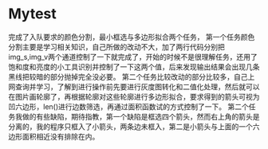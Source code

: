 # Mytest
完成了入队要求的颜色分割，最小框选与多边形拟合两个任务， 
第一个任务颜色分割主要是学习相关知识，自己所做的改动不大，加了两行代码分别把img_s,img_v两个通道控制了一下就完成了，开始的时候不是很理解任务，还用了饱和度和亮度的小工具识别并控制了一下这两个值，后来发现输出结果会出现几条黑线把较暗的部分抛掉完全没必要。 
第二个任务比较改动的部分比较多，自己上网查询并学习，了解到进行操作前先要进行灰度图转化和二值化处理，然后就可以在图片画轮廓了，再根据轮廓对这些轮廓进行多边形拟合，要求得到的箭头可视为凹六边形，len()进行边数筛选，再通过面积函数试的方式控制了一下。 
第二个任务我做的有些缺陷，期待指教，第一个缺陷是框选四个箭头，然而右上角的箭头是分离的，我的程序只框入了小箭头，两条边未框入，第二是小箭头与上面的一个六边形面积相近没有排除在内。
